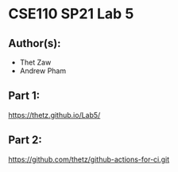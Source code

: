 # CSE110 SP21 Lab 5

## Author(s):
- Thet Zaw
- Andrew Pham

## Part 1:

https://thetz.github.io/Lab5/

## Part 2:

https://github.com/thetz/github-actions-for-ci.git
